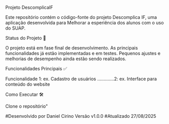 Projeto DescomplicaIF

Este repositório contém o código-fonte do projeto Descomplica  IF, uma aplicação desenvolvida para Melhorar a esperiência dos alunos com o uso do SUAP.

 Status do Projeto 🚧

O projeto está em fase final de desenvolvimento. As principais funcionalidades já estão implementadas e em testes. Pequenos ajustes e melhorias de desempenho ainda estão sendo realizados.

Funcionalidades Principais ✅

Funcionalidade 1: ex. Cadastro de usuários
  .............2: ex. Interface para conteúdo do website


Como Executar 🛠️

Clone o repositório"

#Desenvolvido por Daniel Cirino Versão v1.0.0
#Atualizado 27/08/2025
